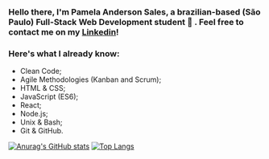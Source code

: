 ### Hello there, I'm **Pamela Anderson Sales**, a brazilian-based (São Paulo) **Full-Stack Web Development** student :raising_hand: . Feel free to contact me on my [Linkedin](https://www.linkedin.com/in/pamela-anderson-sales/)!

### **Here's what I already know:**
- Clean Code;
- Agile Methodologies (Kanban and Scrum);
- HTML & CSS;
- JavaScript (ES6);
- React;
- Node.js;
- Unix & Bash;
- Git & GitHub.


[![Anurag's GitHub stats](https://github-readme-stats.vercel.app/api?username=pamsalesr&count_private=true&show_icons=true&theme=radical&include_all_commits=true)](https://github.com/pamsalesr/github-readme-stats)
[![Top Langs](https://github-readme-stats.vercel.app/api/top-langs/?username=pamsalesr&theme=radical)](https://github.com/pamsalesr/github-readme-stats)

<!--
**pamsalesr/pamsalesr** is a ✨ _special_ ✨ repository because its `README.md` (this file) appears on your GitHub profile.

Here are some ideas to get you started:

- 🔭 I’m currently working on ...
- 🌱 I’m currently learning ...
- 👯 I’m looking to collaborate on ...
- 🤔 I’m looking for help with ...
- 💬 Ask me about ...
- 📫 How to reach me: ...
- 😄 Pronouns: ...
- ⚡ Fun fact: ...
-->
